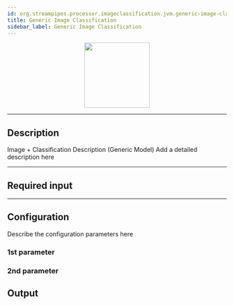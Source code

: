 ```yaml
---
id: org.streampipes.processor.imageclassification.jvm.generic-image-classification
title: Generic Image Classification
sidebar_label: Generic Image Classification
---
```




<p align="center"> 
    <img src="/img/pipeline-elements/org.streampipes.processor.imageclassification.jvm.generic-image-classification/icon.png" width="150px;" class="pe-image-documentation"/>
</p>

***

## Description

Image  + Classification Description (Generic Model)
Add a detailed description here

***

## Required input


***

## Configuration

Describe the configuration parameters here

### 1st parameter


### 2nd parameter

## Output